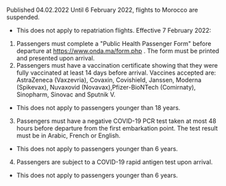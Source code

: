 Published 04.02.2022
Until 6 February 2022, flights to Morocco are suspended.
- This does not apply to repatriation flights.
Effective 7 February 2022:
1. Passengers must complete a "Public Health Passenger Form" before departure at <a href="https://www.onda.ma/form.php">https://www.onda.ma/form.php</a> . The form must be printed and presented upon arrival.
2. Passengers must have a vaccination certificate showing that they were fully vaccinated at least 14 days before arrival. Vaccines accepted are: AstraZeneca (Vaxzevria), Covaxin, Covishield, Janssen, Moderna (Spikevax), Nuvaxovid (Novavax),Pfizer-BioNTech (Comirnaty), Sinopharm, Sinovac and Sputnik V.
- This does not apply to passengers younger than 18 years.
3. Passengers must have a negative COVID-19 PCR test taken at most 48 hours before departure from the first embarkation point. The test result must be in Arabic, French or English.
- This does not apply to passengers younger than 6 years.
4. Passengers are subject to a COVID-19 rapid antigen test upon arrival.
- This does not apply to passengers younger than 6 years.